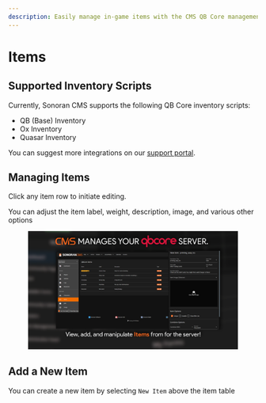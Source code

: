 ```yaml
---
description: Easily manage in-game items with the CMS QB Core management panel!
---
```


# Items

## Supported Inventory Scripts

Currently, Sonoran CMS supports the following QB Core inventory scripts:

* QB (Base) Inventory
* Ox Inventory
* Quasar Inventory

You can suggest more integrations on our [support portal](https://support.sonoransoftware.com).

## Managing Items

Click any item row to initiate editing.

You can adjust the item label, weight, description, image, and various other options

<figure><img src="../../../.gitbook/assets/Items.png" alt=""><figcaption></figcaption></figure>

## Add a New Item

You can create a new item by selecting `New Item` above the item table

<figure><img src="https://i.imgur.com/ledRRX9.png" alt=""><figcaption></figcaption></figure>
